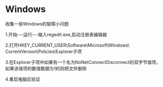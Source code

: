 # Windows
收集一些Windows的智障小问题

1.开始---运行---输入regedit.exe,启动注册表编辑器

2.打开HKEY_CURRENT_USER\Software\Microsoft\Windows\ CurrentVersion\Policies\Explorer子项

3.在Explorer子项中如果有一个名为NoNetConnectDisconnect的双字节值项，如果该值项的数值数据为1的则把文件删除

4.重启电脑后验证
